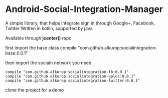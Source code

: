 # Android-Social-Integration-Manager
A simple library, that helps integrate sign in through Google+, Facebook, Twitter
Written in kotlin, supported by java


Available through **jcenter()** repo

first import the base class
compile "com.github.alkurop:socialintegration-base:0.0.1"

then import the socialn network you need

```
compile "com.github.alkurop:socialintegration-fb:0.0.1"
compile "com.github.alkurop:socialintegration-gplus:0.0.1"
compile "com.github.alkurop:socialintegration-twitter:0.0.1"
```


clone the project for a demo


